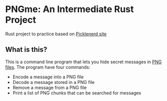 # PNGme: An Intermediate Rust Project

Rust project to practice based on [Picklenerd site]

## What is this?
This is a command line program that lets you hide secret messages in [PNG files]. The program have four commands:

- Encode a message into a PNG file
- Decode a message stored in a PNG file
- Remove a message from a PNG file
- Print a list of PNG chunks that can be searched for messages

[Picklenerd site]: https://picklenerd.github.io/pngme_book/introduction.html
[PNG files]: http://www.libpng.org/pub/png/spec/1.2/PNG-Structure.html